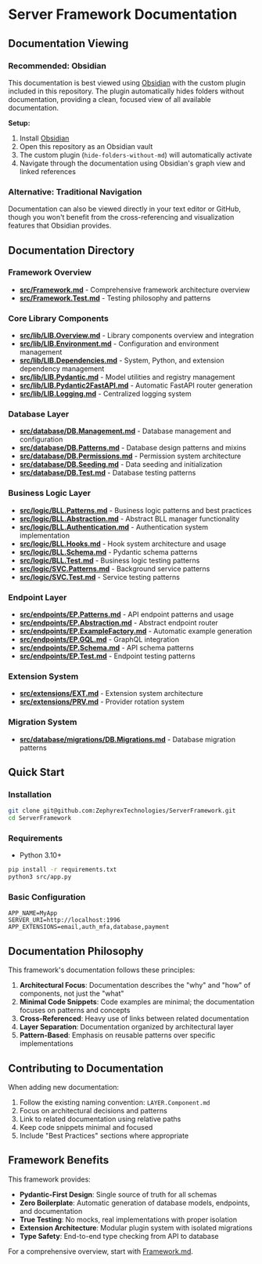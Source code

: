 # Server Framework Documentation

## Documentation Viewing

### Recommended: Obsidian

This documentation is best viewed using [Obsidian](https://obsidian.md/) with the custom plugin included in this repository. The plugin automatically hides folders without documentation, providing a clean, focused view of all available documentation.

**Setup:**
1. Install [Obsidian](https://obsidian.md/)
2. Open this repository as an Obsidian vault
3. The custom plugin (`hide-folders-without-md`) will automatically activate
4. Navigate through the documentation using Obsidian's graph view and linked references

### Alternative: Traditional Navigation

Documentation can also be viewed directly in your text editor or GitHub, though you won't benefit from the cross-referencing and visualization features that Obsidian provides.

## Documentation Directory

### Framework Overview
- **[src/Framework.md](../src/Framework.md)** - Comprehensive framework architecture overview
- **[src/Framework.Test.md](../src/Framework.Test.md)** - Testing philosophy and patterns

### Core Library Components
- **[src/lib/LIB.Overview.md](../src/lib/LIB.Overview.md)** - Library components overview and integration
- **[src/lib/LIB.Environment.md](../src/lib/LIB.Environment.md)** - Configuration and environment management
- **[src/lib/LIB.Dependencies.md](../src/lib/LIB.Dependencies.md)** - System, Python, and extension dependency management
- **[src/lib/LIB.Pydantic.md](../src/lib/LIB.Pydantic.md)** - Model utilities and registry management
- **[src/lib/LIB.Pydantic2FastAPI.md](../src/lib/LIB.Pydantic2FastAPI.md)** - Automatic FastAPI router generation
- **[src/lib/LIB.Logging.md](../src/lib/LIB.Logging.md)** - Centralized logging system

### Database Layer
- **[src/database/DB.Management.md](../src/database/DB.Management.md)** - Database management and configuration
- **[src/database/DB.Patterns.md](../src/database/DB.Patterns.md)** - Database design patterns and mixins
- **[src/database/DB.Permissions.md](../src/database/DB.Permissions.md)** - Permission system architecture
- **[src/database/DB.Seeding.md](../src/database/DB.Seeding.md)** - Data seeding and initialization
- **[src/database/DB.Test.md](../src/database/DB.Test.md)** - Database testing patterns

### Business Logic Layer
- **[src/logic/BLL.Patterns.md](../src/logic/BLL.Patterns.md)** - Business logic patterns and best practices
- **[src/logic/BLL.Abstraction.md](../src/logic/BLL.Abstraction.md)** - Abstract BLL manager functionality
- **[src/logic/BLL.Authentication.md](../src/logic/BLL.Authentication.md)** - Authentication system implementation
- **[src/logic/BLL.Hooks.md](../src/logic/BLL.Hooks.md)** - Hook system architecture and usage
- **[src/logic/BLL.Schema.md](../src/logic/BLL.Schema.md)** - Pydantic schema patterns
- **[src/logic/BLL.Test.md](../src/logic/BLL.Test.md)** - Business logic testing patterns
- **[src/logic/SVC.Patterns.md](../src/logic/SVC.Patterns.md)** - Background service patterns
- **[src/logic/SVC.Test.md](../src/logic/SVC.Test.md)** - Service testing patterns

### Endpoint Layer
- **[src/endpoints/EP.Patterns.md](../src/endpoints/EP.Patterns.md)** - API endpoint patterns and usage
- **[src/endpoints/EP.Abstraction.md](../src/endpoints/EP.Abstraction.md)** - Abstract endpoint router
- **[src/endpoints/EP.ExampleFactory.md](../src/endpoints/EP.ExampleFactory.md)** - Automatic example generation
- **[src/endpoints/EP.GQL.md](../src/endpoints/EP.GQL.md)** - GraphQL integration
- **[src/endpoints/EP.Schema.md](../src/endpoints/EP.Schema.md)** - API schema patterns
- **[src/endpoints/EP.Test.md](../src/endpoints/EP.Test.md)** - Endpoint testing patterns

### Extension System
- **[src/extensions/EXT.md](../src/extensions/EXT.md)** - Extension system architecture
- **[src/extensions/PRV.md](../src/extensions/PRV.md)** - Provider rotation system

### Migration System
- **[src/database/migrations/DB.Migrations.md](../src/database/migrations/DB.Migrations.md)** - Database migration patterns

## Quick Start

### Installation
```sh
git clone git@github.com:ZephyrexTechnologies/ServerFramework.git
cd ServerFramework
```

### Requirements
- Python 3.10+
```sh
pip install -r requirements.txt
python3 src/app.py
```

### Basic Configuration
```
APP_NAME=MyApp
SERVER_URI=http://localhost:1996
APP_EXTENSIONS=email,auth_mfa,database,payment
```

## Documentation Philosophy

This framework's documentation follows these principles:

1. **Architectural Focus**: Documentation describes the "why" and "how" of components, not just the "what"
2. **Minimal Code Snippets**: Code examples are minimal; the documentation focuses on patterns and concepts
3. **Cross-Referenced**: Heavy use of links between related documentation
4. **Layer Separation**: Documentation organized by architectural layer
5. **Pattern-Based**: Emphasis on reusable patterns over specific implementations

## Contributing to Documentation

When adding new documentation:

1. Follow the existing naming convention: `LAYER.Component.md`
2. Focus on architectural decisions and patterns
3. Link to related documentation using relative paths
4. Keep code snippets minimal and focused
5. Include "Best Practices" sections where appropriate

## Framework Benefits

This framework provides:

- **Pydantic-First Design**: Single source of truth for all schemas
- **Zero Boilerplate**: Automatic generation of database models, endpoints, and documentation
- **True Testing**: No mocks, real implementations with proper isolation
- **Extension Architecture**: Modular plugin system with isolated migrations
- **Type Safety**: End-to-end type checking from API to database

For a comprehensive overview, start with [Framework.md](../src/Framework.md).
